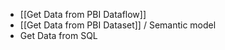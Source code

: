 - [[Get Data from PBI Dataflow]]
- [[Get Data from PBI Dataset]] / Semantic model
- Get Data from SQL